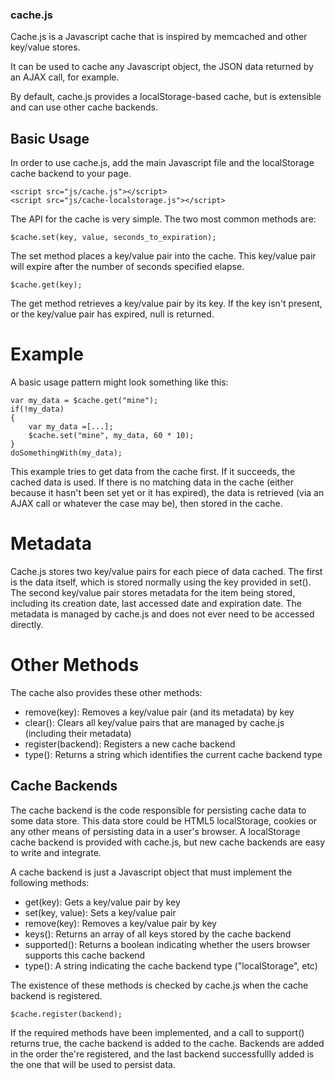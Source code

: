 
### cache.js ###

Cache.js is a Javascript cache that is inspired by memcached and other key/value stores.

It can be used to cache any Javascript object, the JSON data returned by an AJAX call, for example.

By default, cache.js provides a localStorage-based cache, but is extensible and can use other cache backends.

## Basic Usage ##

In order to use cache.js, add the main Javascript file and the localStorage cache backend to your page.

	<script src="js/cache.js"></script>
	<script src="js/cache-localstorage.js"></script>

The API for the cache is very simple. The two most common methods are:

	$cache.set(key, value, seconds_to_expiration);

The set method places a key/value pair into the cache. This key/value pair will expire after the number of seconds specified elapse.
	
	$cache.get(key);

The get method retrieves a key/value pair by its key. If the key isn't present, or the key/value pair has expired, null is returned.

# Example #

A basic usage pattern might look something like this:

	var my_data = $cache.get("mine");
	if(!my_data)
	{
		var my_data =[...];
		$cache.set("mine", my_data, 60 * 10);
	}
	doSomethingWith(my_data);
	
This example tries to get data from the cache first. If it succeeds, the cached data is used. If there is no matching data in the cache
(either because it hasn't been set yet or it has expired), the data is retrieved (via an AJAX call or whatever the case may be), then stored in the cache.

# Metadata #

Cache.js stores two key/value pairs for each piece of data cached. The first is the data itself, which is stored normally using the key provided in set().
The second key/value pair stores metadata for the item being stored, including its creation date, last accessed date and expiration date. The metadata 
is managed by cache.js and does not ever need to be accessed directly.

# Other Methods #

The cache also provides these other methods:

* remove(key): Removes a key/value pair (and its metadata) by key
* clear(): Clears all key/value pairs that are managed by cache.js (including their metadata)
* register(backend): Registers a new cache backend
* type(): Returns a string which identifies the current cache backend type


## Cache Backends ##

The cache backend is the code responsible for persisting cache data to some data store. This data store could be HTML5 localStorage, cookies or any other
means of persisting data in a user's browser. A localStorage cache backend is provided with cache.js, but new cache backends are easy to write and integrate.

A cache backend is just a Javascript object that must implement the following methods:

* get(key): Gets a key/value pair by key
* set(key, value): Sets a key/value pair
* remove(key): Removes a key/value pair by key
* keys(): Returns an array of all keys stored by the cache backend
* supported(): Returns a boolean indicating whether the users browser supports this cache backend
* type(): A string indicating the cache backend type ("localStorage", etc)
	
The existence of these methods is checked by cache.js when the cache backend is registered. 

	$cache.register(backend); 

If the required methods have been implemented, and a call to support() returns true, the cache backend is added to the cache. Backends are added in the
order the're registered, and the last backend successfullly added is the one that will be used to persist data.



	